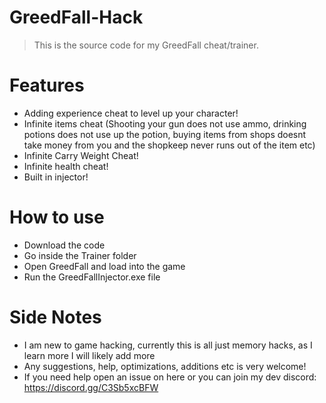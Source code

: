 # GreedFall-Hack
> This is the source code for my GreedFall cheat/trainer.

# Features
- Adding experience cheat to level up your character!
- Infinite items cheat (Shooting your gun does not use ammo, drinking potions does not use up the potion, buying items from shops doesnt take money from you and the shopkeep never runs out of the item etc)
- Infinite Carry Weight Cheat!
- Infinite health cheat!
- Built in injector!

# How to use
- Download the code
- Go inside the Trainer folder
- Open GreedFall and load into the game
- Run the GreedFallInjector.exe file

# Side Notes
- I am new to game hacking, currently this is all just memory hacks, as I learn more I will likely add more
- Any suggestions, help, optimizations, additions etc is very welcome!
- If you need help open an issue on here or you can join my dev discord: https://discord.gg/C3Sb5xcBFW
